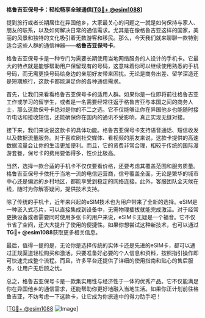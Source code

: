 **格鲁吉亚保号卡：轻松畅享全球通信[[TG💪+ @esim1088](https://t.me/s/esim1088)]**

提到旅行或者长期居住在异国他乡，大家最关心的问题之一就是如何保持与家人、朋友的联系，以及如何解决日常的通信需求。尤其是在像格鲁吉亚这样的国家，美丽的风景和独特的文化吸引着无数游客和移民。那么，今天我们就来聊聊一款特别适合这些人群的通信神器——**格鲁吉亚保号卡**。

格鲁吉亚保号卡是一种专门为需要长期使用当地网络服务的人设计的手机卡。它最大的特点就是能够帮助用户保留现有的号码，这意味着你可以继续使用熟悉的手机号码，而无需更换号码给身边的亲朋好友带来困扰。无论是商务出差、留学深造还是短期旅行，这款卡都能满足你的各种通信需求。

首先，让我们来看看格鲁吉亚保号卡的适用人群。如果你是一位即将前往格鲁吉亚工作或学习的留学生，或者是一名需要经常往返于格鲁吉亚与本国之间的商务人士，那么这款保号卡绝对是你的不二之选。它不仅能够让你在异国他乡也能随时接听电话和接收短信，还能确保你在国内的通讯不受影响，真正实现无缝对接。

接下来，我们来说说这款卡的具体功能。格鲁吉亚保号卡支持语音通话、短信收发以及数据流量服务。对于喜欢刷社交媒体、看视频的朋友来说，这款卡提供的高速数据流量会让你的生活更加便利。而且，它的资费非常合理，相较于传统的国际漫游套餐，保号卡的费用要低得多，性价比极高。

当然，选择一款合适的手机卡不仅仅要看价格，还要考虑其覆盖范围和服务质量。格鲁吉亚保号卡依托于当地一流的电信运营商，信号覆盖全面，无论是繁华的城市中心还是偏远的乡村地区，都能享受到稳定的网络连接。此外，客服团队全天候在线，随时为你解答疑问，提供技术支持。

除了传统的手机卡，近年来兴起的eSIM技术也为用户带来了全新的选择。eSIM是一种嵌入式芯片，可以直接集成到设备中，无需物理插拔就能完成激活。对于经常更换设备或者需要同时使用多张卡的用户来说，eSIM卡无疑是一个福音。它不仅节省了空间，还大大提升了使用的便捷性。如果你想尝试这种新技术，也可以通过**TG💪+ @esim1088**获取更多相关信息。

最后，值得一提的是，无论你是选择传统的实体卡还是先进的eSIM卡，都可以通过正规渠道轻松购买和激活。只要准备好必要的个人信息和资料，按照指引操作即可快速完成整个流程。而且，许多平台还提供了详细的使用指南和贴心的售后服务，让用户无后顾之忧。

总之，格鲁吉亚保号卡是一款集实用性与经济性于一体的优秀产品。它不仅能满足你在异国他乡的通信需求，还能帮助你更好地融入当地生活。如果你正计划前往格鲁吉亚，不妨考虑一下这款卡，让它成为你旅途中的得力助手吧！

[[TG💪+ @esim1088](https://t.me/s/esim1088) ![Image](https://i.postimg.cc/4NQfJmqS/Snipaste-2025-05-13-00-14-12.png)]
